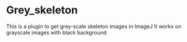 # Grey_skeleton

This is a plugin to get grey-scale skeleton images in ImageJ
It works on grayscale images with black background

